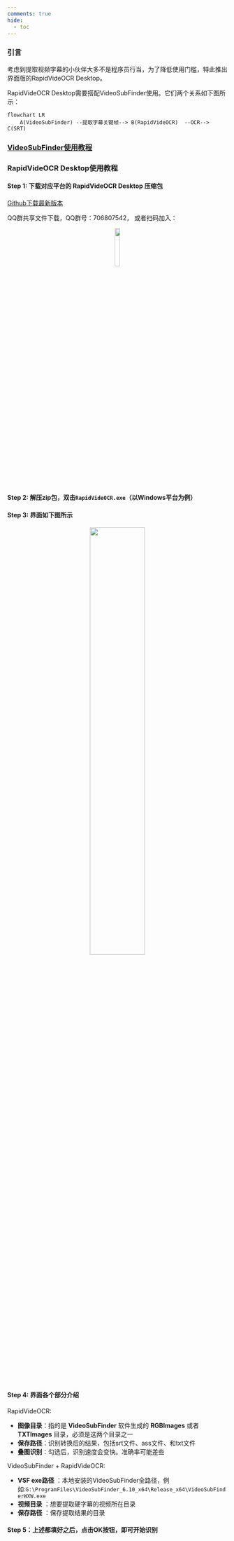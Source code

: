 ```yaml
---
comments: true
hide:
  - toc
---
```


### 引言

考虑到提取视频字幕的小伙伴大多不是程序员行当，为了降低使用门槛，特此推出界面版的RapidVideOCR Desktop。

RapidVideOCR Desktop需要搭配VideoSubFinder使用。它们两个关系如下图所示：

```mermaid
flowchart LR
    A(VideoSubFinder) --提取字幕关键帧--> B(RapidVideOCR)  --OCR--> C(SRT)
```

### [VideoSubFinder使用教程](https://blog.csdn.net/shiwanghualuo/article/details/129174857)

### RapidVideOCR Desktop使用教程

#### Step 1: 下载对应平台的 **RapidVideOCR Desktop** 压缩包

[Github下载最新版本](https://github.com/SWHL/RapidVideOCRDesktop/releases)

QQ群共享文件下载，QQ群号：706807542， 或者扫码加入：
<div align="center">
    <img src="https://github.com/SWHL/RapidVideOCR/releases/download/v2.0.1/QQGroup.png" width="15%" height="15%" align="center">
</div>

#### Step 2: 解压zip包，双击`RapidVideOCR.exe`（以Windows平台为例）

#### Step 3: 界面如下图所示

<div align="center">
    <img src="https://github.com/SWHL/RapidVideOCR/releases/download/v2.0.1/DesktopUI.png" width=50%>
</div>

#### Step 4: 界面各个部分介绍

RapidVideOCR:

- **图像目录**：指的是 **VideoSubFinder** 软件生成的 **RGBImages** 或者 **TXTImages** 目录，必须是这两个目录之一
- **保存路径**：识别转换后的结果，包括srt文件、ass文件、和txt文件
- **叠图识别**：勾选后，识别速度会变快。准确率可能差些

VideoSubFinder + RapidVideOCR:

- **VSF exe路径** ：本地安装的VideoSubFinder全路径，例如:`G:\ProgramFiles\VideoSubFinder_6.10_x64\Release_x64\VideoSubFinderWXW.exe`
- **视频目录** ：想要提取硬字幕的视频所在目录
- **保存路径** ：保存提取结果的目录

#### Step 5：上述都填好之后，点击OK按钮，即可开始识别
